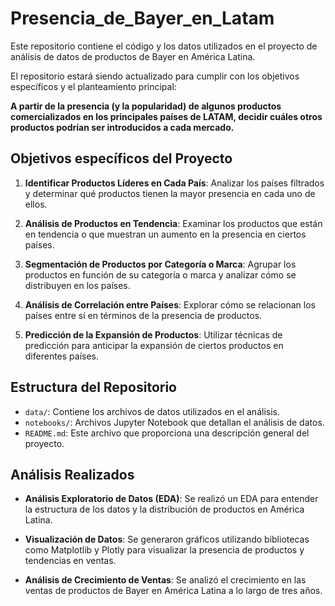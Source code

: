 # Presencia_de_Bayer_en_Latam


Este repositorio contiene el código y los datos utilizados en el proyecto de análisis de datos de productos de Bayer en América Latina.

El repositorio estará siendo actualizado para cumplir con los objetivos específicos y el planteamiento principal:

**A partir de la presencia (y la popularidad) de algunos productos comercializados en los principales países de LATAM, decidir cuáles otros productos podrían ser introducidos a cada mercado.**

## Objetivos específicos del Proyecto

1. **Identificar Productos Líderes en Cada País**: Analizar los países filtrados y determinar qué productos tienen la mayor presencia en cada uno de ellos.

2. **Análisis de Productos en Tendencia**: Examinar los productos que están en tendencia o que muestran un aumento en la presencia en ciertos países.

3. **Segmentación de Productos por Categoría o Marca**: Agrupar los productos en función de su categoría o marca y analizar cómo se distribuyen en los países.

4. **Análisis de Correlación entre Países**: Explorar cómo se relacionan los países entre sí en términos de la presencia de productos.

5. **Predicción de la Expansión de Productos**: Utilizar técnicas de predicción para anticipar la expansión de ciertos productos en diferentes países.

## Estructura del Repositorio

- `data/`: Contiene los archivos de datos utilizados en el análisis.
- `notebooks/`: Archivos Jupyter Notebook que detallan el análisis de datos.
- `README.md`: Este archivo que proporciona una descripción general del proyecto.

## Análisis Realizados

- **Análisis Exploratorio de Datos (EDA)**: Se realizó un EDA para entender la estructura de los datos y la distribución de productos en América Latina.

- **Visualización de Datos**: Se generaron gráficos utilizando bibliotecas como Matplotlib y Plotly para visualizar la presencia de productos y tendencias en ventas.

- **Análisis de Crecimiento de Ventas**: Se analizó el crecimiento en las ventas de productos de Bayer en América Latina a lo largo de tres años.


